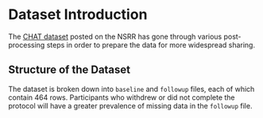 # Dataset Introduction

The [CHAT dataset](:files_path:/datasets) posted on the NSRR has gone through various post-processing steps in order to prepare the data for more widespread sharing.

## Structure of the Dataset

The dataset is broken down into `baseline` and `followup` files, each of which contain 464 rows. Participants who withdrew or did not complete the protocol will have a greater prevalence of missing data in the `followup` file.
